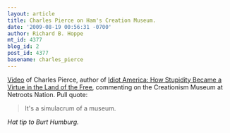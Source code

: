 ```yaml
---
layout: article
title: Charles Pierce on Ham's Creation Museum.
date: '2009-08-19 00:56:31 -0700'
author: Richard B. Hoppe
mt_id: 4377
blog_id: 2
post_id: 4377
basename: charles_pierce
---
```

[Video](http://crooksandliars.com/?ref=http://crooksandliars.com/) of Charles Pierce, author of [Idiot America: How Stupidity Became a Virtue in the Land of the Free](http://www.amazon.com/Idiot-America-Stupidity-Became-Virtue/dp/0767926145/ref=sr_1_1?ie=UTF8&amp;s=books&amp;qid=1250660160&amp;sr=1-1), commenting on the Creationism Museum at Netroots Nation.  Pull quote:

> It's a simulacrum of a museum.

_Hat tip to Burt Humburg._
